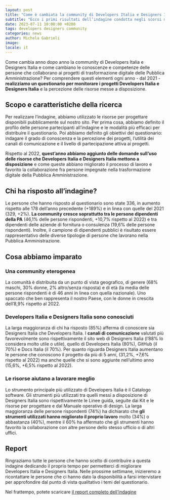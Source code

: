 ```yaml
---
layout: post
title: "Come è cambiata la community di Developers Italia e Designers Italia?"
subtitle: "Ecco i primi risultati dell’indagine condotta negli scorsi mesi "
date: 2023-07-11 10:00:00 +0200
tags: developers designers community
categories: news
author: Michela Gabrieli
image:
locale: it
---
```

Come cambia anno dopo anno la community di Developers Italia e Designers Italia e come cambiano le conoscenze e competenze delle persone che collaborano ai progetti di trasformazione digitale delle Pubblica Amministrazione? Per comprendere questi elementi ogni anno - dal 2021 - **realizziamo un questionario per monitorare i progetti Developers Italia e Designers Italia** e la percezione delle risorse messe a disposizione.

## Scopo e caratteristiche della ricerca 

Per realizzare l’indagine, abbiamo utilizzato  le risorse per progettare disponibili pubblicamente sul nostro sito. Per prima cosa, abbiamo definito il profilo delle persone partecipanti all’indagine e le modalità più efficaci per distribuire il questionario. Poi abbiamo definito gli obiettivi del questionario: indagare il grado di conoscenza e la percezione dei progetti, l’utilità dei canali di comunicazione e il livello di partecipazione attiva ai progetti. 

Rispetto al 2022, **quest’anno abbiamo aggiunto delle domande sull’uso delle risorse che Developers Italia e Designers Italia mettono a disposizione** e come queste abbiano migliorato il processo di lavoro e favorito la collaborazione fra persone impegnate nella trasformazione digitale della Pubblica Amministrazione. 

## Chi ha risposto all’indagine? 

Le persone che hanno risposto al questionario sono state 336, in aumento rispetto alle 178 dell’anno precedente (+189%) e in linea con quelle del 2021 (329, +2%). **La community cresce soprattutto tra le persone dipendenti della PA** (46,1% delle persone rispondenti, +10,7% rispetto al 2022) e tra dipendenti delle aziende di fornitura o consulenza (19,6% delle persone rispondenti). Inoltre, il campione di dipendenti pubblici è risultato essere rappresentativo delle diverse tipologie di persone che lavorano nella Pubblica Amministrazione. 

## Cosa abbiamo imparato 

### Una community eterogenea

La comunità è distribuita da un punto di vista geografico, di genere (68% maschi, 30% donne, 2% altro/senza risposta) e di età (la media delle persone rispondenti è di 46 anni in linea con quella nazionale). Uno spaccato che ben rappresenta il nostro Paese, con le donne in crescita dell’8,9% rispetto al 2022.

### Developers Italia e Designers Italia sono conosciuti

La larga maggioranza di chi ha risposto (85%) afferma di conoscere sia Designers Italia che Developers Italia. I **canali di comunicazione** valutati più favorevolmente sono rispettivamente il sito web di Designers Italia (l’88% lo considera molto utile o utile), quello di Developers Italia (80%), GitHub (il 70%) e Docs Italia (il 70%). Per quanto riguarda Designers Italia aumentano le persone che conoscono il progetto da più di 5 anni, (31,2%, +7,6% rispetto al 2022) ma anche quelle che si sono aggiunte nell’ultimo anno (15,6%, +6,5% rispetto al 2022). 

### Le risorse aiutano a lavorare meglio

Lo strumento principale più utilizzato di Developers Italia è il Catalogo software. Gli strumenti più utilizzati tra quelli messi a disposizione di Designers Italia sono rispettivamente le Linee guida, seguite dai Kit e le risorse per progettare e dal Manuale operativo di design. La larga maggioranza delle persone rispondenti (74%) ha dichiarato che **gli strumenti utilizzati hanno migliorato il proprio lavoro** molto (34%) o abbastanza (40%), mentre il 60% ha affermato che gli strumenti hanno favorito la collaborazione con altre persone dello stesso ufficio o di altri uffici.  

## Report 

Ringraziamo tutte le persone che hanno scelto di contribuire a questa indagine dedicando il proprio tempo per permetterci di migliorare Developers Italia e Designers Italia. Nelle prossime settimane, inizieremo a ricontattare le persone che ci hanno dato la disponibilità a farsi intervistare per approfondire dal punto di vista qualitativo i temi del questionario. 

Nel frattempo, potete scaricare [il report completo dell’indagine]((https://designers.italia.it/files/resources/Risultati-Questionario-Online-2023_Designers-Italia_Developers-Italia.pdf)https://designers.italia.it/files/resources/Risultati-Questionario-Online-2023_Designers-Italia_Developers-Italia.pdf)
